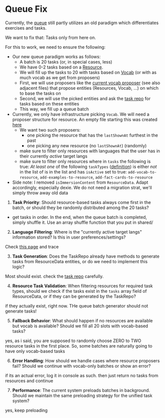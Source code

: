 # Queue Fix

Currently, the [queue](/home/brokkoli/GITHUB/linguanodon/src/pages/queue/PageQueue.vue) still partly utilizes an old paradigm which differentiates exercises and tasks.

We want to fix that: Tasks only from here on.

For this to work, we need to ensure the following:


- Our new queue paradigm works as follows:
  - A batch is 20 tasks (or, in special cases, less)
  - We have 0-2 tasks based on a [Resource](src/entities/resources/ResourceData.ts).
  - We will fill up the tasks to 20 with tasks based on [Vocab](src/entities/vocab/vocab/VocabData.ts) (or with as much vocab as we get from proposers)
  - First, we will use proposers like the [current vocab proposer](src/pages/queue/propose-relevant-entities/which-vocab-to-practice/VocabPicker.ts) (see also adjacent files) that propose entities (Resources, Vocab, ...) on which to base the tasks on
  - Second, we will use the picked entities and ask the [task repo](src/entities/tasks/TaskData.ts) for tasks based on these entities
  - This way, we fill up a queue batch
- Currently, we only have infrastructure picking `Vocab`. We will need a proposer structure for resource. An empty file starting this was created [here](src/pages/queue/propose-relevant-entities/which-resource-to-practice/ResourcePickerContract.ts)
    - We want two such proposers:
        - one picking the resource that has the `lastShownAt` furthest in the past
        - one picking any new resource (no `lastShownAt`) (randomly)
    - make sure to filter only resources with languages that the user has in their currently *active* target langs
    - make sure to filter only resources where in `tasks` the following is true: *At least one* of the following `taskTypes` ([definition](/home/brokkoli/GITHUB/linguanodon/src/entities/tasks/TaskData.ts)) is either *not* in the list of is in the list and has `isActive` set to true: `add-vocab-to-resource`, `add-examples-to-resource`, `add-fact-cards-to-resource`
- Side note: I removed `isImmersionContent` from `ResourceData`. Adapt accordingly, especially dexie. We do not need a migration strat, we'll simply throw away old data


1. **Task Priority**: Should resource-based tasks always come first in the batch, or should they be randomly distributed among the 20 tasks?

- get tasks in order. In the end, when the queue batch is completed, simply shuffle it. Use an array shuffle function that you put in shared/

2. **Language Filtering**: Where is the "currently active target langs" information stored? Is this in user preferences/settings?

Check [this page](src/pages/languages/PageLanguages.vue) and trace

3. **Task Generation**: Does the TaskRepo already have methods to generate tasks from ResourceData entities, or do we need to implement this logic?

Most should exist. check the [task repo](src/entities/tasks/TaskRepoContract.ts) carefully.

4. **Resource Task Validation**: When filtering resources for required task types, should we check if the tasks exist in the `tasks` array field of ResourceData, or if they can be generated by the TaskRepo?

if they actually exist, right now. THe queue batch generator should not generate tasks!

5. **Fallback Behavior**: What should happen if no resources are available but vocab is available? Should we fill all 20 slots with vocab-based tasks?

yes, as i said, you are supposed to randomly choose ZERO to TWO resource tasks in the first place. So, some batches are naturally going to have only vocab-based tasks

6. **Error Handling**: How should we handle cases where resource proposers fail? Should we continue with vocab-only batches or show an error?

if its an actual error, log it in console as such. then just return no tasks from resources and continue

7. **Performance**: The current system preloads batches in background. Should we maintain the same preloading strategy for the unified task system?

yes, keep preloading